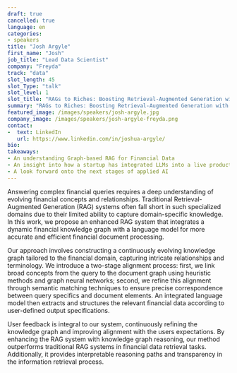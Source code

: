 ```yaml
---
draft: true
cancelled: true
language: en
categories:
- speakers
title: "Josh Argyle"
first_name: "Josh"
job_title: "Lead Data Scientist"
company: "Freyda"
track: "data"
slot_length: 45
slot_Type: "talk"
slot_level: 1
slot_title: "RAGs to Riches: Boosting Retrieval-Augmented Generation with Knowledge Graph Reasoning"
summary: "RAGs to Riches: Boosting Retrieval-Augmented Generation with Knowledge Graph Reasoning"
featured_image: /images/speakers/josh-argyle.jpg
company_image: /images/speakers/josh-argyle-freyda.png
contact:
-  text: LinkedIn
   url: https://www.linkedin.com/in/joshua-argyle/
bio:
takeaways:
- An understanding Graph-based RAG for Financial Data
- An insight into how a startup has integrated LLMs into a live product
- A look forward onto the next stages of applied AI
---
```

Answering complex financial queries requires a deep understanding of evolving financial concepts and relationships. Traditional Retrieval-Augmented Generation (RAG) systems often fall short in such specialized domains due to their limited ability to capture domain-specific knowledge. In this work, we propose an enhanced RAG system that integrates a dynamic financial knowledge graph with a language model for more accurate and efficient financial document processing.

Our approach involves constructing a continuously evolving knowledge graph tailored to the financial domain, capturing intricate relationships and terminology. We introduce a two-stage alignment process: first, we link broad concepts from the query to the document graph using heuristic methods and graph neural networks; second, we refine this alignment through semantic matching techniques to ensure precise correspondence between query specifics and document elements. An integrated language model then extracts and structures the relevant financial data according to user-defined output specifications.

User feedback is integral to our system, continuously refining the knowledge graph and improving alignment with the users expectations. By enhancing the RAG system with knowledge graph reasoning, our method outperforms traditional RAG systems in financial data retrieval tasks. Additionally, it provides interpretable reasoning paths and transparency in the information retrieval process.
